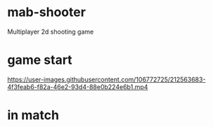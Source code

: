 # mab-shooter
Multiplayer 2d shooting game


# game start
https://user-images.githubusercontent.com/106772725/212563683-4f3feab6-f82a-46e2-93d4-88e0b224e6b1.mp4

# in match
